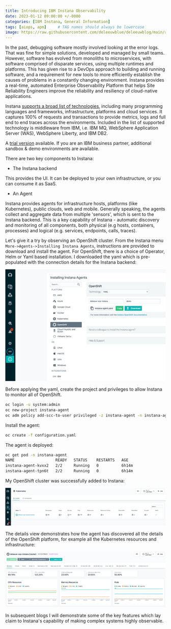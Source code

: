 ```yaml
---
title: Introducing IBM Instana Observability
date: 2023-01-12 09:00:00 +/-0000
categories: [IBM Instana, General Information]
tags: [aiops, apm]     # TAG names should always be lowercase
image: https://raw.githubusercontent.com/deleeuwblue/deleeuwblog/main/assets/img/2023-1-12-Introducing-IBM-Instana-Observability/instana.png
---
```

In the past, debugging software mostly involved looking at the error logs.  That was fine for simple solutions, developed and managed by small teams.  However, software has evolved from monoliths to microservices, with software comprised of disparate services, using multiple runtimes and platforms.  This has given rise to a DevOps approach to building and running software, and a requirement for new tools to more efficiently establish the causes of problems in a constantly changing environment.  Instana provides a real-time, automated Enterprise Observability Platform that helps Site Reliability Engineers improve the reliability and resiliency of cloud-native applications.

Instana [supports a broad list of technologies](https://www.instana.com/supported-technologies/), including many programming languages and frameworks, infrastructure, platforms and cloud services.  It captures 100% of requests and transactions to provide metrics, logs and full end to end traces across the environments.  Included in the list of supported technology is middleware from IBM, i.e. IBM MQ, WebSphere Application Server (WAS), WebSphere Liberty, and IBM DB2.

 A [trial version](https://www.instana.com/trial/) available.  If you are an IBM business partner, additional sandbox & demo environments are available.

There are two key components to Instana: 

* The Instana backend

This provides the UI.  It can be deployed to your own infrastructure, or you can consume it as SaaS.

* An Agent

Instana provides agents for infrastructure hosts, platforms (like Kubernetes), public clouds, web and mobile.  Generally speaking, the agents collect and aggregate data from multiple 'sensors', which is sent to the Instana backend.  This is a key capability of Instana - automatic discovery and monitoring of all components, both physical (e.g hosts, containers, processes) and logical (e.g. services, endpoints, calls, traces).

Let's give it a try by observing an OpenShift cluster.  From the Instana menu `More->Agents->Installing Instana Agents`, instructions are provided to download and install the agent.  For OpenShift, there is a choice of Operator, Helm or Yaml based installation.  I downloaded the yaml which is pre-populated with the connection details for the Instana backend:

![instanaInstallAgent](/assets/img/2023-1-12-Introducing-IBM-Instana-Observability/l1-instanaInstallAgent.png)

Before applying the yaml, create the project and privileges to allow Instana to monitor all of OpenShift.

```sh
oc login -u system:admin
oc new-project instana-agent
oc adm policy add-scc-to-user privileged -z instana-agent -n instana-agent
```

Install the agent:

```sh
oc create -f configuration.yaml
```

The agent is deployed:

```sh
oc get pod -n instana-agent
NAME                  READY   STATUS    RESTARTS   AGE
instana-agent-kvxx2   2/2     Running   0          6h14m
instana-agent-tpn6t   2/2     Running   0          6h14m
```

My OpenShift cluster was successfully added to Instana:

![clusterAdded](/assets/img/2023-1-12-Introducing-IBM-Instana-Observability/l1-clusterAdded.png)

The details view demonstrates how the agent has discovered all the details of the OpenShift platform, for example all the Kubernetes resources and infrastructure:

![clusterDetails](/assets/img/2023-1-12-Introducing-IBM-Instana-Observability/l1-clusterDetails.png)

In subsequent blogs I will demonstrate some of the key features which lay claim to Instana's capability of making complex systems highly observable.